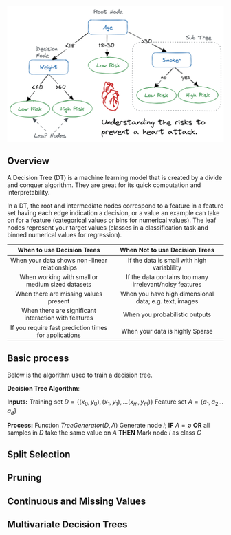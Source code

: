 ![Decision Tree](img/Decision%20Trees/img_01.avif)


## Overview
A Decision Tree (DT) is a machine learning model that is created by a divide and conquer algorithm.  They are great for its quick computation and interpretability.

In a DT, the root and intermediate nodes correspond to a feature in a feature set having each edge indication a decision, or a value an example can take on for a feature (categorical values or bins for numerical values). The leaf nodes represent your target values (classes in a classification task and binned numerical values for regression). 

|              When to use Decision Trees               |             When Not to use Decision Trees              |
| :---------------------------------------------------: | :-----------------------------------------------------: |
|     When your data shows non-linear relationships     |       If the data is small with high variablility       |
|   When working with small or medium sized datasets    | If the data contains too many irrelevant/noisy features |
|         When there are missing values present         | When you have high dimensional data; e.g. text, images  |
| When there are significant interaction with features  |             When you probabilistic outputs              |
| If you require fast prediction times for applications |             When your data is highly Sparse             |

## Basic process
Below is the algorithm used to train a decision tree.

__Decision Tree Algorithm__: 

__Inputs:__
	Training set $D = \{ (x_{0}, y_{0}), (x_{1}, y_{1}), \ldots (x_{m}, y_{m}) \}$ 
	 Feature set $A = \{ a_{1}, a_{2}  \ldots a_{d} \}$
	
__Process:__
	$\text{Function } TreeGenerator(D, A$)
	Generate node $i$;
	__IF__ $A = \emptyset$ __OR__ all samples in $D$ take the same value on $A$ __THEN__
		Mark node $i$ as class $C$

## Split Selection
## Pruning
## Continuous and Missing Values
## Multivariate Decision Trees
